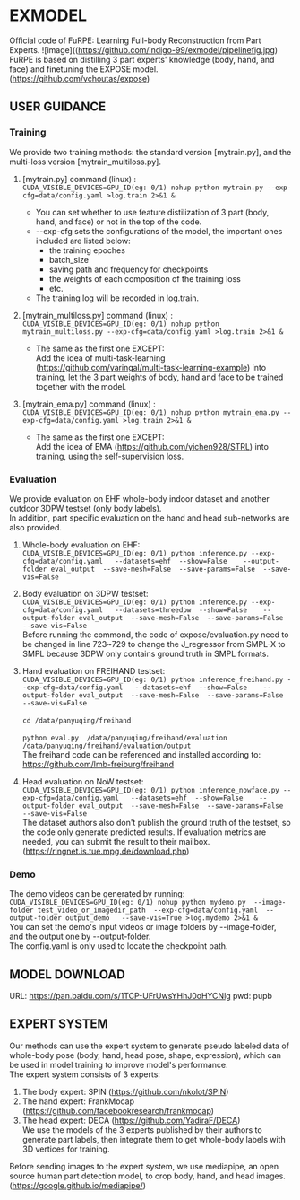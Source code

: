 # EXMODEL
Official code of FuRPE: Learning Full-body Reconstruction from Part Experts.
![image]((https://github.com/indigo-99/exmodel/pipelinefig.jpg)
FuRPE is based on distilling 3 part experts' knowledge (body, hand, and face) and finetuning the EXPOSE model.
(https://github.com/vchoutas/expose)

## USER GUIDANCE
### Training
We provide two training methods: the standard version [mytrain.py], and the multi-loss version [mytrain_multiloss.py].

1. [mytrain.py]  command (linux) :<br>     ```CUDA_VISIBLE_DEVICES=GPU_ID(eg: 0/1) nohup python mytrain.py --exp-cfg=data/config.yaml >log.train 2>&1 &```<br>
      - You can set whether to use feature distilization of 3 part (body, hand, and face) or not in the top of the code.<br>
      - --exp-cfg sets the configurations of the model, the important ones included are listed below: <br>
          - the training epoches
          - batch_size
          - saving path and frequency for checkpoints
          - the weights of each composition of the training loss
          - etc.
      - The training log will be recorded in log.train.
    
2. [mytrain_multiloss.py]  command (linux) :<br> ```CUDA_VISIBLE_DEVICES=GPU_ID(eg: 0/1) nohup python mytrain_multiloss.py --exp-cfg=data/config.yaml >log.train 2>&1 &```<br>
      - The same as the first one EXCEPT:<br>
        Add the idea of multi-task-learning (https://github.com/yaringal/multi-task-learning-example) into training, let the 3 part weights of body, hand and face to be trained together with the model.

3. [mytrain_ema.py]  command (linux) :<br> ```CUDA_VISIBLE_DEVICES=GPU_ID(eg: 0/1) nohup python mytrain_ema.py --exp-cfg=data/config.yaml >log.train 2>&1 &```<br>
      - The same as the first one EXCEPT:<br>
        Add the idea of EMA (https://github.com/yichen928/STRL) into training, using the self-supervision loss.

### Evaluation
We provide evaluation on EHF whole-body indoor dataset and another outdoor 3DPW testset (only body labels).<br>
In addition, part specific evaluation on the hand and head sub-networks are also provided.

1. Whole-body evaluation on EHF:  <br>```CUDA_VISIBLE_DEVICES=GPU_ID(eg: 0/1) python inference.py --exp-cfg=data/config.yaml   --datasets=ehf  --show=False    --output-folder eval_output  --save-mesh=False  --save-params=False  --save-vis=False```

2. Body evaluation on 3DPW testset: <br>```CUDA_VISIBLE_DEVICES=GPU_ID(eg: 0/1) python inference.py --exp-cfg=data/config.yaml   --datasets=threedpw  --show=False    --output-folder eval_output  --save-mesh=False  --save-params=False  --save-vis=False```<br>
   Before running the commond, the code of expose/evaluation.py need to be changed in line 723~729 to change the J_regressor from SMPL-X to SMPL because 3DPW only contains ground truth in SMPL formats.
   
3. Hand evaluation on FREIHAND testset: <br>```CUDA_VISIBLE_DEVICES=GPU_ID(eg: 0/1) python inference_freihand.py --exp-cfg=data/config.yaml   --datasets=ehf  --show=False    --output-folder eval_output  --save-mesh=False  --save-params=False  --save-vis=False```<br>
   <br>```cd /data/panyuqing/freihand```<br>
   <br>```python eval.py  /data/panyuqing/freihand/evaluation  /data/panyuqing/freihand/evaluation/output```<br>
   The freihand code can be referenced and installed according to: https://github.com/lmb-freiburg/freihand

4. Head evaluation on NoW testset: <br>```CUDA_VISIBLE_DEVICES=GPU_ID(eg: 0/1) python inference_nowface.py --exp-cfg=data/config.yaml   --datasets=ehf  --show=False    --output-folder eval_output  --save-mesh=False  --save-params=False  --save-vis=False```<br>
   The dataset authors also don't publish the ground truth of the testset, so the code only generate predicted results. If evaluation metrics are needed, you can submit the result to their mailbox. (https://ringnet.is.tue.mpg.de/download.php)

### Demo
The demo videos can be generated by running:<br>
   ```CUDA_VISIBLE_DEVICES=GPU_ID(eg: 0/1) nohup python mydemo.py  --image-folder test_video_or_imagedir_path  --exp-cfg=data/config.yaml  --output-folder output_demo   --save-vis=True >log.mydemo 2>&1 &```<br>
   You can set the demo's input videos or image folders by --image-folder, and the output one by --output-folder.<br>
   The config.yaml is only used to locate the checkpoint path.

## MODEL DOWNLOAD
URL: https://pan.baidu.com/s/1TCP-UFrUwsYHhJ0oHYCNlg 
pwd: pupb 


## EXPERT SYSTEM
Our methods can use the expert system to generate pseudo labeled data of whole-body pose (body, hand, head pose, shape, expression), which can be used in model training to improve model's performance.<br>
The expert system consists of 3 experts:<br>
1. The body expert: SPIN (https://github.com/nkolot/SPIN)
2. The hand expert: FrankMocap (https://github.com/facebookresearch/frankmocap)
3. The head expert: DECA (https://github.com/YadiraF/DECA)<br>
We use the models of the 3 experts published by their authors to generate part labels, then integrate them to get whole-body labels with 3D vertices for training.<br>

Before sending images to the expert system, we use mediapipe, an open source human part detection model, to crop body, hand, and head images. (https://google.github.io/mediapipe/)<br>

